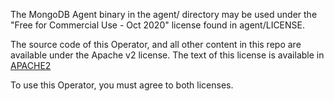 The MongoDB Agent binary in the agent/ directory may be used under the "Free for Commercial Use - Oct 2020" license found in agent/LICENSE.

The source code of this Operator, and all other content in this repo are available under the Apache v2 license. The text of this license is available in [APACHE2](APACHE2)

To use this Operator, you must agree to both licenses.
